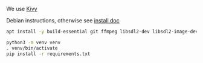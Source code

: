 We use [Kivy](https://github.com/kivy/)

Debian instructions, otherwise see [install
doc](https://kivy.org/doc/stable/installation/installation-linux.html)
```bash
apt install -y build-essential git ffmpeg libsdl2-dev libsdl2-image-dev libsdl2-mixer-dev libsdl2-ttf-dev libportmidi-dev libswscale-dev libavformat-dev libavcodec-dev zlib1g-dev python3-venv
```

```bash
python3 -m venv venv
. venv/bin/activate
pip install -r requirements.txt
```
